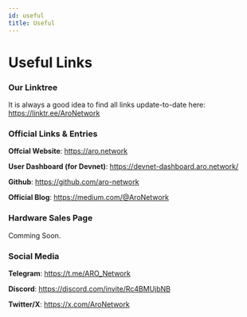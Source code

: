```yaml
---
id: useful
title: Useful
---
```


# Useful Links
### Our Linktree 
It is always a good idea to find all links update-to-date here: https://linktr.ee/AroNetwork

### Official Links & Entries
**Offcial Website**: https://aro.network

**User Dashboard (for Devnet)**: https://devnet-dashboard.aro.network/

**Github**: https://github.com/aro-network

**Official Blog**: https://medium.com/@AroNetwork

### Hardware Sales Page
Comming Soon.

### Social Media
**Telegram**: https://t.me/ARO_Network

**Discord**: https://discord.com/invite/Rc4BMUjbNB

**Twitter/X**: https://x.com/AroNetwork




